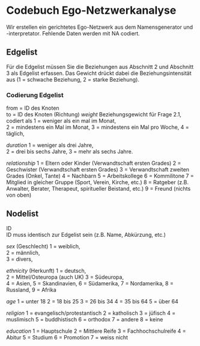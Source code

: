 # Codebuch Ego-Netzwerkanalyse

Wir erstellen ein gerichtetes Ego-Netzwerk aus dem Namensgenerator und -interpretator. Fehlende Daten werden mit NA codiert. 

## Edgelist
Für die Edgelist müssen Sie die Beziehungen aus Abschnitt 2 und Abschnitt 3 als Edgelist erfassen. Das Gewicht drückt dabei die Beziehungsintensität aus (1 = schwache Beziehung, 2 = starke Beziehung).

### Codierung Edgelist
from = ID des Knoten  
to = ID des Knoten (Richtung)
*weight* 
Beziehungsgewicht für Frage 2.1, codiert als 
1 = weniger als ein mal im Monat,  
2 = mindestens ein Mal im Monat, 
3 = mindestens ein Mal pro Woche,
4 = täglich,

*duration*
1 = weniger als drei Jahre,  
2 = drei bis sechs Jahre,
3 = mehr als sechs Jahre.

*relationship*
1 = Eltern oder Kinder (Verwandtschaft ersten Grades)
2 = Geschwister (Verwandtschaft ersten Grades)
3 = Verwandtschaft zweiten Grades (Onkel, Tante)
4 = Nachbarn 
5 = Arbeitskollege
6 = Kommilitone
7 = Mitglied in gleicher Gruppe (Sport, Verein, Kirche, etc.)
8 = Ratgeber (z.B. Anwalter, Berater, Therapeut, spiritueller Beistand, etc.)
9 = Freund (nichts von oben)

## Nodelist

ID  
ID muss identisch zur Edgelist sein (z.B. Name, Abkürzung, etc.)

*sex* (Geschlecht)
1 = weiblich,  
2 = männlich,  
3 = divers,  

*ethnicity* (Herkunft)
1 = deutsch,  
2 = Mittel/Osteuropa (auch UK)
3 = Südeuropa,  
4 = Asien,
5 = Skandinavien,
6 = Südamerika,
7 = Nordamerika,
8 = Russland,
9 = Afrika

*age*
1 = unter 18
2 = 18 bis 25
3 = 26 bis 34
4 = 35 bis 64
5 = über 64

*religion*
1 = evangelisch/protestantisch
2 = katholisch
3 = jüfisch
4 = muslimisch
5 = buddhistisch
6 = orthodox
7 = andere 
8 = keine

*education*
1 = Hauptschule
2 = Mittlere Reife
3 = Fachhochschulreife
4 = Abitur
5 = Studium
6 = Promotion
7 = weiss nicht







